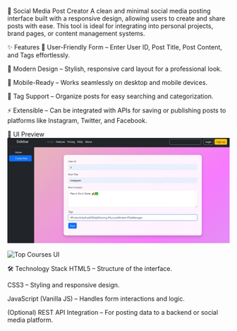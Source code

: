 📌 Social Media Post Creator
A clean and minimal social media posting interface built with a responsive design, allowing users to create and share posts with ease. This tool is ideal for integrating into personal projects, brand pages, or content management systems.

✨ Features
📝 User-Friendly Form – Enter User ID, Post Title, Post Content, and Tags effortlessly.

🎨 Modern Design – Stylish, responsive card layout for a professional look.

📱 Mobile-Ready – Works seamlessly on desktop and mobile devices.

🔖 Tag Support – Organize posts for easy searching and categorization.

⚡ Extensible – Can be integrated with APIs for saving or publishing posts to platforms like Instagram, Twitter, and Facebook.

📸 UI Preview
![Top Courses UI](https://github.com/005kaushikmishra/Social-Media-Post/blob/9bc15c85c35dc9c300e0841b04cc9a680dba1abd/Jeera5.JPG)

![Top Courses UI]()

🛠 Technology Stack
HTML5 – Structure of the interface.

CSS3 – Styling and responsive design.

JavaScript (Vanilla JS) – Handles form interactions and logic.

(Optional) REST API Integration – For posting data to a backend or social media platform.
